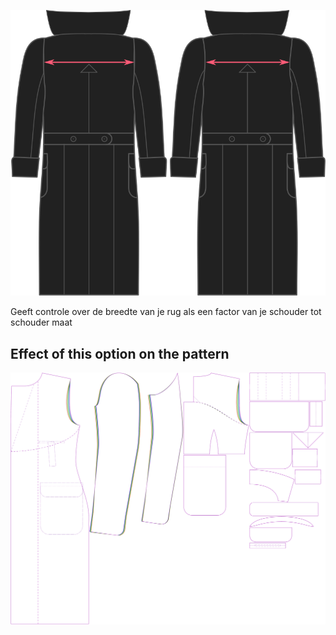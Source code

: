![Rugwijdte factor](./acrossbackfactor.svg)

Geeft controle over de breedte van je rug als een factor van je schouder tot schouder maat


## Effect of this option on the pattern
![This image shows the effect of this option by superimposing several variants that have a different value for this option](carlton_acrossbackfactor_sample.svg "Effect of this option on the pattern")